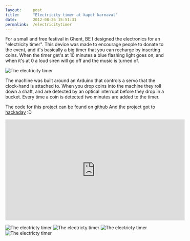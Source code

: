 ```yaml
---
layout: 	post
title:  	"Electricity timer at kapot karnaval"
date:   	2012-08-26 15:51:31
permalink:	/electricitytimer
---
```


For a small and free festival in Ghent, BE I designed the electronics for an "electricity timer". This device was made to encourage people to donate to the event, and it's basically a big timer that you can recharge by inserting coins. When the timer get's at 10 minutes a blue flashing light goes on, and when it's at 0 a loud siren will go off and the music is turned of.

![The electricity timer](/projects/images/kapot1.jpg)

The machine was built around an Arduino that controls a servo that the clock-hand is attached to. When you drop coins into the machine they roll down a shaft, and are detected by an optical interrupt before they drop in a bucket. Every time a coin is detected two minutes are added to the timer.

The code for this project can be found on <a href="https://github.com/pietdevaere/electricity-timer">github
</a>
And the project got to <a title="hackaday" href="http://hackaday.com/2012/08/15/donation-meter-raises-alarm-when-not-plugged-with-coins/">hackaday</a><a ref="https://github.com/pietdevaere/electricity-timer"> </a>:D

<iframe src="http://www.youtube.com/embed/0bW_mXoJzjo" frameborder="0" width="560" height="315"></iframe>

![The electricty timer](/projects/images/kapot2.jpg)
![The electricty timer](/projects/images/kapot3.jpg)
![The electricty timer](/projects/images/kapot4.jpg)
![The electricty timer](/projects/images/kapot5.jpg)

